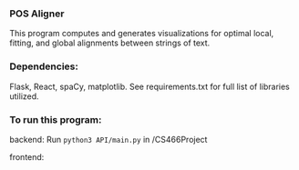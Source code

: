 ### POS Aligner

This program computes and generates visualizations for optimal local, fitting, and global alignments between strings of text.


### Dependencies:
Flask, React, spaCy, matplotlib. See requirements.txt for full list of libraries utilized.

### To run this program:

backend:
Run ```python3 API/main.py``` in /CS466Project

frontend:
